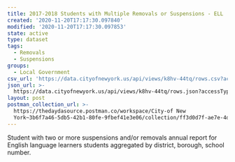 ```yaml
---
title: 2017-2018 Students with Multiple Removals or Suspensions - ELL
created: '2020-11-20T17:17:30.097840'
modified: '2020-11-20T17:17:30.097853'
state: active
type: dataset
tags:
  - Removals
  - Suspensions
groups:
  - Local Government
csv_url: 'https://data.cityofnewyork.us/api/views/k8hv-44tq/rows.csv?accessType=DOWNLOAD'
json_url: >-
  https://data.cityofnewyork.us/api/views/k8hv-44tq/rows.json?accessType=DOWNLOAD
layout: post
postman_collection_url: >-
  https://thedaydasource.postman.co/workspace/City-of New
  York~3b6f7a46-5db5-42b1-80fe-9fbef41e3e06/collection/ff3d0d7f-ae7e-4d8b-be59-9d7e8e7aa0ec
---
```

Student with two or more suspensions and/or removals annual report for English language learners students aggregated by district, borough, school number.
